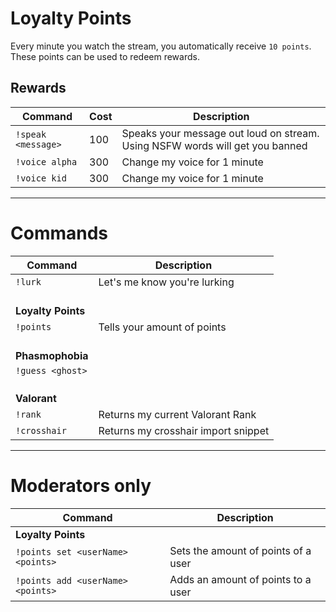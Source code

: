 # Loyalty Points

Every minute you watch the stream, you automatically receive `10 points`. These points can be used to redeem rewards.

## Rewards

| Command | Cost | Description |
|---------|-------------|------|
| `!speak <message>` | 100 | Speaks your message out loud on stream. Using NSFW words will get you banned |
| `!voice alpha` | 300 | Change my voice for 1 minute |
| `!voice kid` | 300 | Change my voice for 1 minute |


---

# Commands

| Command | Description |
|---------|-------------|
| `!lurk` | Let's me know you're lurking |
| &nbsp;<br> **Loyalty Points** |
| `!points` | Tells your amount of points |
| &nbsp;<br> **Phasmophobia** |
| `!guess <ghost>` | |
| &nbsp;<br> **Valorant** |
| `!rank` | Returns my current Valorant Rank |
| `!crosshair` | Returns my crosshair import snippet |

---

# Moderators only

| Command | Description | 
|---------|-------------|
| **Loyalty Points** |
| `!points set <userName> <points>` | Sets the amount of points of a user |
| `!points add <userName> <points>` | Adds an amount of points to a user |

